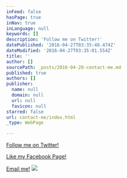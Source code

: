 ```yaml
---
inFeed: false
hasPage: true
inNav: true
inLanguage: null
keywords: []
description: 'Follow me on Twitter!'
datePublished: '2016-04-27T03:35:48.474Z'
dateModified: '2016-04-27T03:35:01.554Z'
title: ''
author: []
sourcePath: _posts/2016-04-20-contact-me.md
published: true
authors: []
publisher:
  name: null
  domain: null
  url: null
  favicon: null
starred: false
url: contact-me/index.html
_type: WebPage

---
```

[Follow me on Twitter!][0]

[Like my Facebook Page!][1]

[Email me!][2]
![](https://the-grid-user-content.s3-us-west-2.amazonaws.com/3ab51d1f-c660-4153-9933-540be091e8c3.jpg)

[0]: https://twitter.com/wordyprop
[1]: https://www.facebook.com/thehummingblade/
[2]: mailto:cg@thehummingblade.com